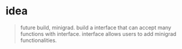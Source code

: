 # idea

> future build, minigrad.
> build a interface that can accept many functions with interface.
> interface allows users to add minigrad functionalities.
